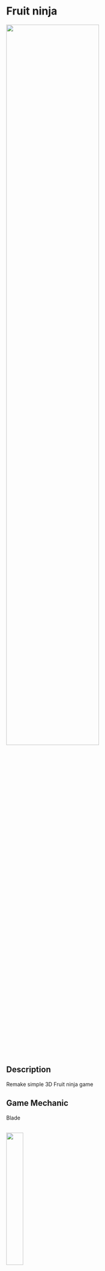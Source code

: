 # Fruit ninja
<img src="https://github.com/ChristopherAngrico/FruitNinja/assets/87889745/4487c494-8582-4e13-b643-f8c89beeaf00" height="70%" width="70%">

## Description
Remake simple 3D Fruit ninja game

## Game Mechanic
<p>Blade<p/><br/>
<img src="https://github.com/ChristopherAngrico/FruitNinja/assets/87889745/bb725caa-e1cb-4d18-a9fe-19af2d2d915a" 30%" width="30%">

```C#
    private void Update()
    {

        if (Input.GetKeyDown(KeyCode.Mouse0))
        {
            StartSlicing();
        }
        else if (Input.GetKeyUp(KeyCode.Mouse0))
        {
            StopSlicing();
        }
        else if (onSlicing)
        {
            ContinueSlicing();
        }

    }
    private void StartSlicing()
    {
        //Add new position for avoid bug trail
        Vector3 newPosition = Input.mousePosition;
        newPosition.z = Camera.main.nearClipPlane;
        worldPosition = Camera.main.ScreenToWorldPoint(newPosition);
        transform.position = worldPosition;

        sliceTrail.enabled = true;
        bladeCollider.enabled = true;
        onSlicing = true;
        sliceTrail.Clear();

    }
    private void StopSlicing()
    {
        bladeCollider.enabled = false;
        sliceTrail.enabled = false;
        onSlicing = false;
    }
    private void ContinueSlicing()
    {


        Vector3 mousePosition = Input.mousePosition;
        worldPosition = Camera.main.ScreenToWorldPoint(mousePosition);
        worldPosition.z = 0f;

        //Blade collider will enable / disable depend on velocity of blade 
        Vector3 difference = worldPosition - transform.position;
        float velocity = difference.magnitude / Time.deltaTime;
        bladeCollider.enabled = velocity > minVelocity;

        transform.position = worldPosition;
    }
```

<p>Movement<p/><br/>
<img src="" height="30%" width="30%">
    ![Bomb](https://github.com/ChristopherAngrico/FruitNinja/assets/87889745/8de4090f-2a2e-49f4-b3f2-52e91ef9a64a)


```c#
//Part of bomb class logic
private void OnTriggerEnter(Collider other)
{
        if (other.gameObject.CompareTag("Player"))
        {
            GameManager.Instance.Fading();
            UIGameOver.SetEnableGameOver();
        }
}

//Part of fading class logic
if (GameManager.Instance.fadeIn == true)
        {
            _group.alpha += Time.deltaTime;
            if ((1 - _group.alpha) < threshold)
            {
                _group.alpha = 1;
                GameManager.Instance.fadeIn = false;
                fadeOut = true;
                GameManager.Instance.ClearScene();
            }
        }
        if (fadeOut == true)
        {
            _group.alpha -= Time.deltaTime;
            if ((_group.alpha) < threshold)
            {
                _group.alpha = 0;
                fadeOut = false;
            }
}
```

<p>Clone<p/><br/>
<img src="https://github.com/ChristopherAngrico/Purgatory/blob/main/Purgatory/Clone.png?raw=true" height="30%" width="30%">

```
 private void Update()
    {
        if (buy)
        {
            if (!g_clone.activeSelf)
            {
                g_maxlevel.SetActive(false);
                g_clone.SetActive(false);
                buy = false;
            }
        }
    }
    public void Buy()
    {
        if (!g_clone.activeSelf && GameManager.instance.playerPoint >= 100)
        {
            buy = true;
            g_maxlevel.SetActive(true);
            g_clone.SetActive(true);
            GameManager.instance.playerPoint -= 100;
        }
    }
```

<p>Flip<p/><br/>
<img src="https://github.com/ChristopherAngrico/Purgatory/assets/87889745/1f706385-2949-48d1-823b-81fef4812ce3" height="30%" width="30%">

```C#
private void FlippingSprite()
    {
        //Flipping sprite by following mouse direction
        if (differenceXPosition < 0)
        {
            transform.rotation = Quaternion.Euler(0, 0, 0);
        }
        else
        {
            transform.rotation = Quaternion.Euler(0, 180, 0);
        }
    }
```


<p>Boss1 Attack<p/><br/>
<img src="https://github.com/ChristopherAngrico/Purgatory/assets/87889745/86130c7f-67c9-4ae1-b9ad-826727822875" height="30%" width="30%">

```C#
    private void OnTriggerEnter2D(Collider2D other)
    {
        if (other.gameObject.CompareTag("Player") || other.gameObject.CompareTag("Clone"))
        {

            damagePlayer = true;
            if (GameObject.FindWithTag("Clone") != null)
            {
                damageClone = true;
            }
        }
    }
```

<p>Boss1 Walk<p/><br/>
<img src="https://github.com/ChristopherAngrico/Purgatory/assets/87889745/475a1834-14e0-4b3a-a736-9e804c5007c4" height="30%" width="30%">

```C#
private void MoveTowardPlayer()
    {
        float speed = 5f;
        if (playerDetect != null && !triggerAttack && !idleState)
        {
            transform.position = Vector2.MoveTowards(transform.position, playerDetect.transform.position, speed * Time.deltaTime);
            isRunning = true;
        }
        else
        {
            transform.position += Vector3.zero;
            isRunning = false;
        }
    }
```

<p>Boss1 die<p/><br/>
<img src="https://github.com/ChristopherAngrico/Purgatory/assets/87889745/feb9907e-a63e-4fd9-bd3c-7950b8e6c5ad" height="30%" width="30%">

```C#
private void FixedUpdate()
    {
        if (healthSystem.GetHealth() == 0)
        {
            detectPlayer.enabled = false;
            StartCoroutine(Animated());
        }
    }

    private IEnumerator Animated()
    {
        isDying = true;
        GetComponent<CapsuleCollider2D>().enabled = false;
        yield return new WaitForSeconds(2);
        if (gameObject.tag == "Boss2")
        {
            yield return new WaitForSeconds(1);
            GameManager.instance.Finished();
            Destroy(gameObject);
        }
        else
        {
            Destroy(gameObject);
        }
    }
```

<p>Point<p/><br/>
<img src="https://github.com/ChristopherAngrico/Purgatory/assets/87889745/86071b8f-42d8-4625-88bb-73ae58c17b82" height="30%" width="30%">

```c#
foreach (GameObject g_Enemy in g_Enemies)
        {
            if (g_Enemy != null)
            {
                if (g_Enemy.GetComponentInChildren<HitPlayer>().damagePlayer)
                {
                    int enemyDamage = damage;
                    if (shieldSystem.GetHealth() <= 0)
                    {
                        DecreaseHealth(healthSystem, enemyDamage);
                        g_health.transform.localScale = GetHealtBar(healthSystem);
                    }
                    else
                    {
                        DecreaseHealth(shieldSystem, enemyDamage);
                        g_shield.transform.localScale = GetHealtBar(shieldSystem);
                        UpdateTheUpgradeShield();
                        lastValueShield = shieldSystem.GetHealth();
                    }
                    g_Enemy.GetComponentInChildren<HitPlayer>().damagePlayer = false;
                    //Player will received point when getting hit by enemy
                    GameManager.instance.playerPoint += healthSystem.GetPointFromEnemyHit(enemyDamage);
                }
            }
        }
```

<p>Upgrade UI<p/><br/>
<img src="https://github.com/ChristopherAngrico/Purgatory/assets/87889745/e365da18-d551-4479-9c82-08d5834c2566" height="30%" width="30%">

```c#
public class Upgrade_Button : MonoBehaviour
{
    [SerializeField]private GameObject g_UpgradeButton;
    public void Upgrade_UI(){
        Time.timeScale = 0;
        g_UpgradeButton.SetActive(true);
    } 
    
}
```

<p>Boss2 Attack<p/><br/>
<img src="https://github.com/ChristopherAngrico/Purgatory/assets/87889745/b8d06361-696d-49d4-b44d-1479694e5e6a" height="30%" width="30%">

```C#
    private void OnTriggerEnter2D(Collider2D other)
    {
        if (other.gameObject.CompareTag("Player") || other.gameObject.CompareTag("Clone"))
        {

            damagePlayer = true;
            if (GameObject.FindWithTag("Clone") != null)
            {
                damageClone = true;
            }
        }
    }
```

<p>Boss2 walk<p/><br/>
<img src="https://github.com/ChristopherAngrico/Purgatory/assets/87889745/38b54c18-e735-4d8e-91b5-4d98b6f5f35f" height="30%" width="30%">

```C#
private void MoveTowardPlayer()
    {
        float speed = 5f;
        if (playerDetect != null && !triggerAttack && !idleState)
        {
            transform.position = Vector2.MoveTowards(transform.position, playerDetect.transform.position, speed * Time.deltaTime);
            isRunning = true;
        }
        else
        {
            transform.position += Vector3.zero;
            isRunning = false;
        }
    }
```

<p>Boss2 die<p/><br/>
<img src="https://github.com/ChristopherAngrico/Purgatory/assets/87889745/ed864e71-65b6-41ca-9d96-c6f778c7a968" height="30%" width="30%">

```C#
private void FixedUpdate()
    {
        if (healthSystem.GetHealth() == 0)
        {
            detectPlayer.enabled = false;
            StartCoroutine(Animated());
        }
    }

    private IEnumerator Animated()
    {
        isDying = true;
        GetComponent<CapsuleCollider2D>().enabled = false;
        yield return new WaitForSeconds(2);
        if (gameObject.tag == "Boss2")
        {
            yield return new WaitForSeconds(1);
            GameManager.instance.Finished();
            Destroy(gameObject);
        }
        else
        {
            Destroy(gameObject);
        }
    }
```

## Game controls

The following controls are bound in-game, for gameplay and testing.

| Key Binding       | Function          |
| ----------------- | ----------------- |
| Left Click        | Slashing blade      |


